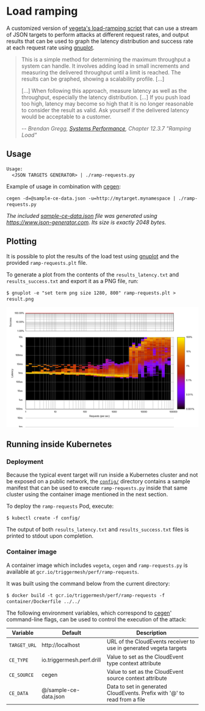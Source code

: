 # Load ramping

A customized version of [vegeta's load-ramping script][vegeta-lr] that can use a stream of JSON targets to perform
attacks at different request rates, and output results that can be used to graph the latency distribution and success
rate at each request rate using [gnuplot][gnuplot].

> This is a simple method for determining the maximum throughput a system can handle. It involves adding load in small
> increments and measuring the delivered throughput until a limit is reached. The results can be graphed, showing a
> scalability profile. [...]
>
> [...] When following this approach, measure latency as well as the throughput, especially the latency distribution.
> [...] If you push load too high, latency may become so high that it is no longer reasonable to consider the result as
> valid. Ask yourself if the delivered latency would be acceptable to a customer.
>
> -- _Brendan Gregg, [Systems Performance][sysperfbook], Chapter 12.3.7 "Ramping Load"_

## Usage

```
Usage:
  <JSON TARGETS GENERATOR> | ./ramp-requests.py
```

Example of usage in combination with [cegen][cegen]:

```
cegen -d=@sample-ce-data.json -u=http://mytarget.mynamespace | ./ramp-requests.py
```

_The included [sample-ce-data.json](./sample-ce-data.json) file was generated using <https://www.json-generator.com>.
Its size is exactly 2048 bytes._

## Plotting

It is possible to plot the results of the load test using [gnuplot][gnuplot] and the provided `ramp-requests.plt` file.

To generate a plot from the contents of the `results_latency.txt` and `results_success.txt` and export it as a PNG file,
run:

```console
$ gnuplot -e "set term png size 1280, 800" ramp-requests.plt > result.png
```

![Latency profile](../thrpt-receiver/.assets/profiling-latencies.png)

## Running inside Kubernetes

### Deployment

Because the typical event target will run inside a Kubernetes cluster and not be exposed on a public network, the
[`config/`](./config) directory contains a sample manifest that can be used to execute `ramp-requests.py` inside that
same cluster using the container image mentioned in the next section.

To deploy the `ramp-requests` Pod, execute:

```console
$ kubectl create -f config/
```

The output of both `results_latency.txt` and `results_success.txt` files is printed to stdout upon completion.

### Container image

A container image which includes `vegeta`, `cegen` and `ramp-requests.py` is available at
`gcr.io/triggermesh/perf/ramp-requests`.

It was built using the command below from the current directory:

```console
$ docker build -t gcr.io/triggermesh/perf/ramp-requests -f container/Dockerfile ../../
```

The following environment variables, which correspond to [cegen][cegen]' command-line flags, can be used to control the
execution of the attack:

| Variable     | Default                   | Description                                                               |
|--------------|---------------------------|---------------------------------------------------------------------------|
| `TARGET_URL` | http://localhost          | URL of the CloudEvents receiver to use in generated vegeta targets        |
| `CE_TYPE`    | io.triggermesh.perf.drill | Value to set as the CloudEvent type context attribute                     |
| `CE_SOURCE`  | cegen                     | Value to set as the CloudEvent source context attribute                   |
| `CE_DATA`    | @/sample-ce-data.json     | Data to set in generated CloudEvents. Prefix with '@' to read from a file |

[vegeta-lr]: https://github.com/tsenart/vegeta/tree/master/scripts/load-ramping
[gnuplot]: http://www.gnuplot.info/
[sysperfbook]: http://www.brendangregg.com/sysperfbook.html
[cegen]: ../tools/cegen/
